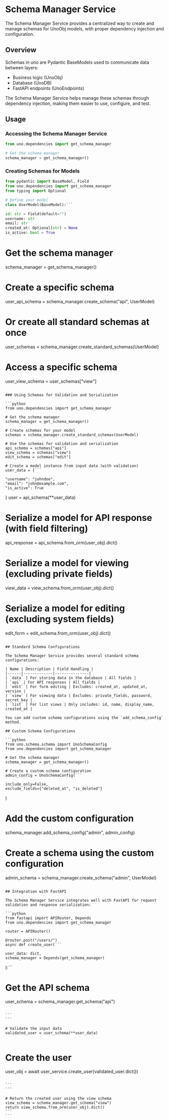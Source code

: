 # Schema Manager Service

The Schema Manager Service provides a centralized way to create and manage schemas for UnoObj models, with proper dependency injection and configuration.

## Overview

Schemas in uno are Pydantic BaseModels used to communicate data between layers:
- Business logic (UnoObj)
- Database (UnoDB)
- FastAPI endpoints (UnoEndpoints)

The Schema Manager Service helps manage these schemas through dependency injection, making them easier to use, configure, and test.

## Usage

### Accessing the Schema Manager Service

```python
from uno.dependencies import get_schema_manager

# Get the schema manager
schema_manager = get_schema_manager()
```

### Creating Schemas for Models

```python
from pydantic import BaseModel, Field
from uno.dependencies import get_schema_manager
from typing import Optional

# Define your model
class UserModel(BaseModel):```

id: str = Field(default="")
username: str
email: str
created_at: Optional[str] = None
is_active: bool = True
```

# Get the schema manager
schema_manager = get_schema_manager()

# Create a specific schema
user_api_schema = schema_manager.create_schema("api", UserModel)

# Or create all standard schemas at once
user_schemas = schema_manager.create_standard_schemas(UserModel)

# Access a specific schema
user_view_schema = user_schemas["view"]
```

### Using Schemas for Validation and Serialization

```python
from uno.dependencies import get_schema_manager

# Get the schema manager
schema_manager = get_schema_manager()

# Create schemas for your model
schemas = schema_manager.create_standard_schemas(UserModel)

# Use the schemas for validation and serialization
api_schema = schemas["api"]
view_schema = schemas["view"]
edit_schema = schemas["edit"]

# Create a model instance from input data (with validation)
user_data = {```

"username": "johndoe",
"email": "john@example.com",
"is_active": True
```
}
user = api_schema(**user_data)

# Serialize a model for API response (with field filtering)
api_response = api_schema.from_orm(user_obj).dict()

# Serialize a model for viewing (excluding private fields)
view_data = view_schema.from_orm(user_obj).dict()

# Serialize a model for editing (excluding system fields)
edit_form = edit_schema.from_orm(user_obj).dict()
```

## Standard Schema Configurations

The Schema Manager Service provides several standard schema configurations:

| Name | Description | Field Handling |
|------|-------------|---------------|
| `data` | For storing data in the database | All fields |
| `api` | For API responses | All fields |
| `edit` | For form editing | Excludes: created_at, updated_at, version |
| `view` | For viewing data | Excludes: private_fields, password, secret_key |
| `list` | For list views | Only includes: id, name, display_name, created_at |

You can add custom schema configurations using the `add_schema_config` method.

## Custom Schema Configurations

```python
from uno.schema.schema import UnoSchemaConfig
from uno.dependencies import get_schema_manager

# Get the schema manager
schema_manager = get_schema_manager()

# Create a custom schema configuration
admin_config = UnoSchemaConfig(```

include_only=False,
exclude_fields={"deleted_at", "is_deleted"}
```
)

# Add the custom configuration
schema_manager.add_schema_config("admin", admin_config)

# Create a schema using the custom configuration
admin_schema = schema_manager.create_schema("admin", UserModel)
```

## Integration with FastAPI

The Schema Manager Service integrates well with FastAPI for request validation and response serialization:

```python
from fastapi import APIRouter, Depends
from uno.dependencies import get_schema_manager

router = APIRouter()

@router.post("/users/")
async def create_user(```

user_data: dict,
schema_manager = Depends(get_schema_manager)
```
):```

# Get the API schema
user_schema = schema_manager.get_schema("api")
``````

```
```

# Validate the input data
validated_user = user_schema(**user_data)
``````

```
```

# Create the user
user_obj = await user_service.create_user(validated_user.dict())
``````

```
```

# Return the created user using the view schema
view_schema = schema_manager.get_schema("view")
return view_schema.from_orm(user_obj).dict()
```
```